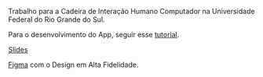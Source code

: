 Trabalho para a Cadeira de Interação Humano Computador na Universidade Federal do Rio Grande do Sul.

Para o desenvolvimento do App, seguir esse [tutorial](https://www.youtube.com/watch?v=1_WXNvK_tjs). <br>

[Slides](https://docs.google.com/presentation/d/1Ky--XwsSiKiwjP34sQW7v2QUojaDu_PFaR3akPhOhgY/edit?usp=sharing) <br>

[Figma](https://www.figma.com/file/onHHQlMnVGvKRmJWy1WJqI/ShareCycle?node-id=0%3A1&mode=dev) com o Design em Alta Fidelidade. <br>


 
